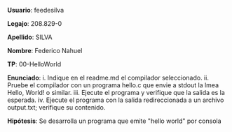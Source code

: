 **Usuario**: feedesilva
  
**Legajo**: 208.829-0
  
**Apellido**: SILVA
  
**Nombre**: Federico Nahuel
  
**TP**: 00-HelloWorld
  
**Enunciado**: i.	Indique en el readme.md el compilador seleccionado.
ii.	Pruebe el compilador con un programa hello.c que envie a stdout la lmea Hello, World! o similar.
iii.	Ejecute el programa y verifique que la salida es la esperada. 
iv.	Ejecute el programa con la salida redireccionada a un archivo output.txt; verifique su contenido.

  
**Hipótesis**: Se desarrolla un programa que emite "hello world" por consola
